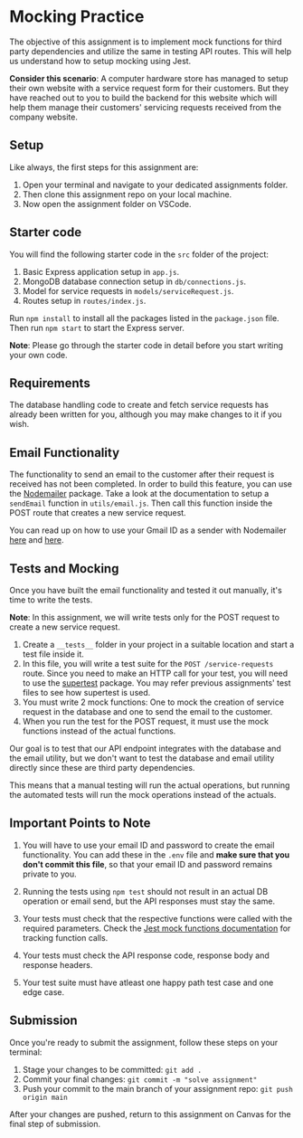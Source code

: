 # Mocking Practice

The objective of this assignment is to implement mock functions for third party dependencies and utilize the same in testing API routes. This will help us understand how to setup mocking using Jest.

**Consider this scenario**: A computer hardware store has managed to setup their own website with a service request form for their customers. But they have reached out to you to build the backend for this website which will help them manage their customers' servicing requests received from the company website.

## Setup
Like always, the first steps for this assignment are:
1. Open your terminal and navigate to your dedicated assignments folder.
2. Then clone this assignment repo on your local machine.
3. Now open the assignment folder on VSCode.

## Starter code
You will find the following starter code in the `src` folder of the project:
1. Basic Express application setup in `app.js`.
2. MongoDB database connection setup in `db/connections.js`.
3. Model for service requests in `models/serviceRequest.js`.
4. Routes setup in `routes/index.js`.

Run `npm install` to install all the packages listed in the `package.json` file. Then run `npm start` to start the Express server.

**Note**: Please go through the starter code in detail before you start writing your own code.

## Requirements

The database handling code to create and fetch service requests has already been written for you, although you may make changes to it if you wish.

## Email Functionality
The functionality to send an email to the customer after their request is received has not been completed. In order to build this feature, you can use the [Nodemailer](https://nodemailer.com/about/) package. Take a look at the documentation to setup a `sendEmail` function in `utils/email.js`. Then call this function inside the POST route that creates a new service request.

You can read up on how to use your Gmail ID as a sender with Nodemailer [here](https://nodemailer.com/usage/using-gmail/) and [here](https://stackoverflow.com/questions/19877246/nodemailer-with-gmail-and-nodejs).

## Tests and Mocking
Once you have built the email functionality and tested it out manually, it's time to write the tests.

**Note**: In this assignment, we will write tests only for the POST request to create a new service request.

1. Create a `__tests__` folder in your project in a suitable location and start a test file inside it.
2. In this file, you will write a test suite for the `POST /service-requests` route. Since you need to make an HTTP call for your test, you will need to use the [supertest](https://www.npmjs.com/package/supertest) package. You may refer previous assignments' test files to see how supertest is used.
3. You must write 2 mock functions: One to mock the creation of service request in the database and one to send the email to the customer.
4. When you run the test for the POST request, it must use the mock functions instead of the actual functions.

Our goal is to test that our API endpoint integrates with the database and the email utility, but we don't want to test the database and email utility directly since these are third party dependencies.

This means that a manual testing will run the actual operations, but running the automated tests will run the mock operations instead of the actuals.

## Important Points to Note

1. You will have to use your email ID and password to create the email functionality. You can add these in the `.env` file and **make sure that you don't commit this file**, so that your email ID and password remains private to you.

2. Running the tests using `npm test` should not result in an actual DB operation or email send, but the API responses must stay the same.

3. Your tests must check that the respective functions were called with the required parameters. Check the [Jest mock functions documentation](https://jestjs.io/docs/mock-function-api) for tracking function calls.

4. Your tests must check the API response code, response body and response headers.

5. Your test suite must have atleast one happy path test case and one edge case.

## Submission
Once you're ready to submit the assignment, follow these steps on your terminal:
1. Stage your changes to be committed: `git add .`
2. Commit your final changes: `git commit -m "solve assignment"`
3. Push your commit to the main branch of your assignment repo: `git push origin main`

After your changes are pushed, return to this assignment on Canvas for the final step of submission.
